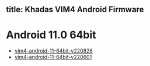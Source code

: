 title: Khadas VIM4 Android Firmware
---

# Android 11.0 64bit
* [vim4-android-11-64bit-v220826](https://dl.khadas.com/products/vim4/firmware/android/vim4-android-11-64bit-v220826.img.xz)
* [vim4-android-11-64bit-v220601](https://dl.khadas.com/products/vim4/firmware/android/vim4-android-11-64bit-v220601.7z)
